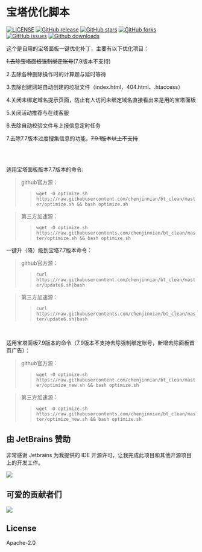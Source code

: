 # 宝塔优化脚本

[![LICENSE](https://img.shields.io/badge/license-Apache--2.0-green)](https://github.com/chenjinnian/bt_clean/blob/main/LICENSE)
[![GitHub release](https://img.shields.io/github/release/chenjinnian/bt_clean.svg)](https://github.com/chenjinnian/bt_clean/releases)
[![GitHub stars](https://img.shields.io/github/stars/chenjinnian/bt_clean)](https://github.com/chenjinnian/bt_clean/stargazers)
[![GitHub forks](https://img.shields.io/github/forks/chenjinnian/bt_clean)](https://github.com/chenjinnian/bt_clean/network/members)
[![GitHub issues](https://img.shields.io/github/issues/chenjinnian/bt_clean)](https://github.com/chenjinnian/bt_clean/issues) 
[![Github downloads](https://poser.pugx.org/w7corp/easywechat/downloads)](https://packagist.org/packages/w7corp/easywechat)



这个是自用的宝塔面板一键优化补丁，主要有以下优化项目：

~~1.去除宝塔面板强制绑定账号~~(7.9版本不支持)

2.去除各种删除操作时的计算题与延时等待

3.去除创建网站自动创建的垃圾文件（index.html、404.html、.htaccess）

4.关闭未绑定域名提示页面，防止有人访问未绑定域名直接看出来是用的宝塔面板

5.关闭活动推荐与在线客服

6.去除自动校验文件与上报信息定时任务

7.去除7.7版本过度搜集信息的功能，~~7.9.1版本以上不支持~~

<br><br>

适用宝塔面板版本7.7版本的命令:  

>github官方源：
>>```wget -O optimize.sh https://raw.githubusercontent.com/chenjinnian/bt_clean/master/optimize.sh && bash optimize.sh```

>第三方加速源：
>>```wget -O optimize.sh https://raw.githubusercontents.com/chenjinnian/bt_clean/master/optimize.sh && bash optimize.sh```

一键升（降）级到宝塔7.7版本命令：  

>github官方源：
>>```curl https://raw.githubusercontent.com/chenjinnian/bt_clean/master/update6.sh|bash```

>第三方加速源：
>>```curl https://raw.githubusercontents.com/chenjinnian/bt_clean/master/update6.sh|bash```

<br>

适用宝塔面板7.9版本的命令（7.9版本不支持去除强制绑定账号，新增去除面板首页广告）：  

>github官方源：
>>```wget -O optimize.sh https://raw.githubusercontent.com/chenjinnian/bt_clean/master/optimize_new.sh && bash optimize.sh```

>第三方加速源：
>>```wget -O optimize.sh https://raw.githubusercontents.com/chenjinnian/bt_clean/master/optimize_new.sh && bash optimize.sh```


## 由 JetBrains 赞助

非常感谢 Jetbrains 为我提供的 IDE 开源许可，让我完成此项目和其他开源项目上的开发工作。

[![](https://resources.jetbrains.com/storage/products/company/brand/logos/jb_beam.svg)](https://www.jetbrains.com/?from=https://github.com/chenjinnian)

## 可爱的贡献者们

<a href="https://github.com/chenjinnian/bt_clean/graphs/contributors"><img src="https://opencollective.com/wechat/contributors.svg?width=890" /></a>

## License

Apache-2.0
